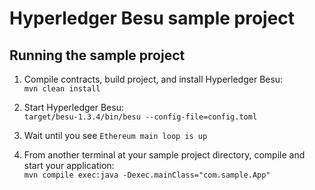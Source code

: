 # Hyperledger Besu sample project

## Running the sample project

1. Compile contracts, build project, and install Hyperledger Besu:  
   `mvn clean install`

2. Start Hyperledger Besu:  
   `target/besu-1.3.4/bin/besu --config-file=config.toml`

3. Wait until you see `Ethereum main loop is up`

4. From another terminal at your sample project directory, compile and start your application:  
   `mvn compile exec:java -Dexec.mainClass="com.sample.App"`
